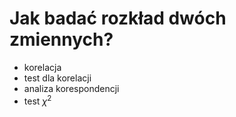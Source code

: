 # Jak badać rozkład dwóch zmiennych?

- korelacja
- test dla korelacji
- analiza korespondencji
- test $\chi^2$
